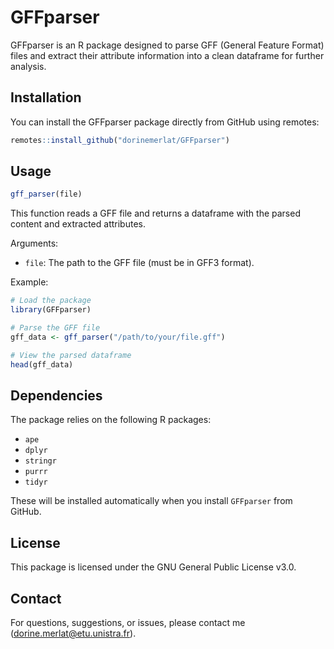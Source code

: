 # GFFparser

GFFparser is an R package designed to parse GFF (General Feature Format) files and extract their attribute information into a clean dataframe for further analysis.

## Installation

You can install the GFFparser package directly from GitHub using remotes:

```r
remotes::install_github("dorinemerlat/GFFparser")
```

## Usage

```r
gff_parser(file)
``` 

This function reads a GFF file and returns a dataframe with the parsed content and extracted attributes.

Arguments:

- `file`: The path to the GFF file (must be in GFF3 format).

Example:
```r
# Load the package
library(GFFparser)

# Parse the GFF file
gff_data <- gff_parser("/path/to/your/file.gff")

# View the parsed dataframe
head(gff_data)
```

## Dependencies

The package relies on the following R packages:

- `ape`
- `dplyr`
- `stringr`
- `purrr`
- `tidyr`

These will be installed automatically when you install `GFFparser` from GitHub.

## License

This package is licensed under the GNU General Public License v3.0.

## Contact

For questions, suggestions, or issues, please contact me (dorine.merlat@etu.unistra.fr).
